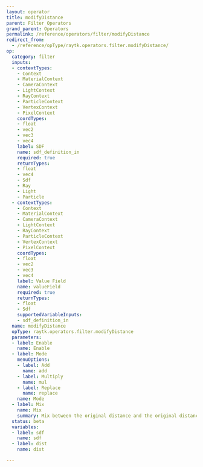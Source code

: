 ```yaml
---
layout: operator
title: modifyDistance
parent: Filter Operators
grand_parent: Operators
permalink: /reference/operators/filter/modifyDistance
redirect_from:
  - /reference/opType/raytk.operators.filter.modifyDistance/
op:
  category: filter
  inputs:
  - contextTypes:
    - Context
    - MaterialContext
    - CameraContext
    - LightContext
    - RayContext
    - ParticleContext
    - VertexContext
    - PixelContext
    coordTypes:
    - float
    - vec2
    - vec3
    - vec4
    label: SDF
    name: sdf_definition_in
    required: true
    returnTypes:
    - float
    - vec4
    - Sdf
    - Ray
    - Light
    - Particle
  - contextTypes:
    - Context
    - MaterialContext
    - CameraContext
    - LightContext
    - RayContext
    - ParticleContext
    - VertexContext
    - PixelContext
    coordTypes:
    - float
    - vec2
    - vec3
    - vec4
    label: Value Field
    name: valueField
    required: true
    returnTypes:
    - float
    - Sdf
    supportedVariableInputs:
    - sdf_definition_in
  name: modifyDistance
  opType: raytk.operators.filter.modifyDistance
  parameters:
  - label: Enable
    name: Enable
  - label: Mode
    menuOptions:
    - label: Add
      name: add
    - label: Multiply
      name: mul
    - label: Replace
      name: replace
    name: Mode
  - label: Mix
    name: Mix
    summary: Mix between the original distance and the original distance.
  status: beta
  variables:
  - label: sdf
    name: sdf
  - label: dist
    name: dist

---
```

